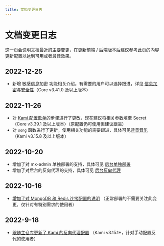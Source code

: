 ```yaml
---
title: 文档变更日志
---
```


# 文档变更日志

这一页会说明文档最近的主要变更，在更新前端 / 后端版本后建议参考此页的内容更新配置以达到可用或者最佳效果。

## 2022-12-25

- 新增 敏感信息加密 功能相关介绍，有需要的用户可以选择跟进，详见 [信息加密与安全性](/feature/security.md)（Core v3.41.0 及以上版本）

## 2022-11-26

- 对 [Kami 配置歌单](/use/index.md#歌单)的步骤进行了更改，现在建议将相关参数填至 Secret（Core v3.39.1 及以上版本）（原配置仍可使用但建议跟进）
- 对 `song` 函数进行了更新，使用相关功能的需要跟进，具体可见[背景音乐](/use/index.md#背景音乐)（Kami v3.15.8 及以上版本）

## 2022-10-20

- 增加了对 mx-admin 单独部署的支持，具体可见 [后台单独部署](/deploy/index.md#后台单独部署)
- 增加了对后台的反向代理的支持，具体可见 [后台反向代理](/use/index.md#后台自定义反向代理)

## 2022-10-16

- [增加了对 MongoDB 和 Redis 连接配置的说明](/deploy/#对-redis-配置) （正常部署的不需要关注此变更，仅针对有特别需求的使用者）

## 2022-9-18

- [跟随主仓库更新了 Kami 的反向代理配置](/use/#反向代理前端) （Kami v3.15.1+，针对手动配置反代的使用者）
